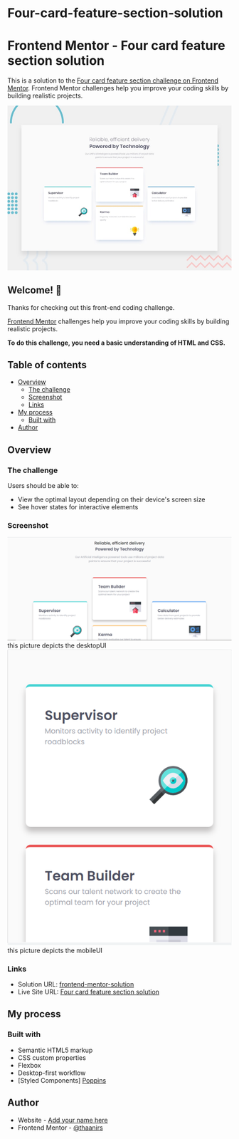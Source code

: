 # Four-card-feature-section-solution
# Frontend Mentor - Four card feature section solution

This is a solution to the [Four card feature section challenge on Frontend Mentor](https://www.frontendmentor.io/challenges/four-card-feature-section-weK1eFYK). Frontend Mentor challenges help you improve your coding skills by building realistic projects. 


![Design preview for the Four card feature section coding challenge](./design/desktop-preview.jpg)


## Welcome! 👋

Thanks for checking out this front-end coding challenge.

[Frontend Mentor](https://www.frontendmentor.io) challenges help you improve your coding skills by building realistic projects.

**To do this challenge, you need a basic understanding of HTML and CSS.**

## Table of contents

- [Overview](#overview)
  - [The challenge](#the-challenge)
  - [Screenshot](#screenshot)
  - [Links](#links)
- [My process](#my-process)
  - [Built with](#built-with)
- [Author](#author)




## Overview

### The challenge

Users should be able to:

- View the optimal layout depending on their device's screen size
- See hover states for interactive elements

### Screenshot

![DesktopUI](images/desktopUI.png) this picture depicts the desktopUI
![mobileUI](images/mobileUI.png) this picture depicts the mobileUI



### Links

- Solution URL: [frontend-mentor-solution](https://www.frontendmentor.io/solutions/semantic-html5-markup-css-custom-properties-flexbox-desktofirst-L-XmysUcQ)
- Live Site URL: [Four card feature section solution](https://thaanirs.github.io/Four-card-feature-section-solution/)

## My process

### Built with

- Semantic HTML5 markup
- CSS custom properties
- Flexbox
- Desktop-first workflow
- [Styled Components]  [Poppins](https://fonts.google.com/specimen/Poppins)



## Author

- Website - [Add your name here](https://www.your-site.com)
- Frontend Mentor - [@thaanirs](https://www.frontendmentor.io/profile/thaanirs)


